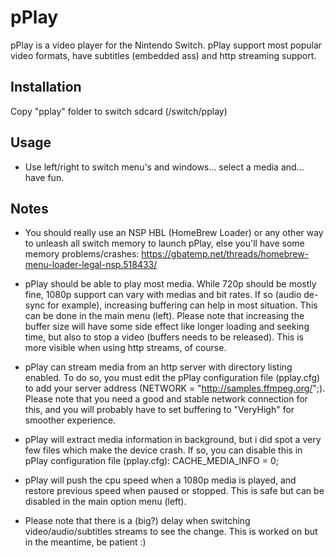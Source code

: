pPlay
======

pPlay is a video player for the Nintendo Switch. pPlay support most popular video formats,
have subtitles (embedded ass) and http streaming support.

Installation 
----
Copy "pplay" folder to switch sdcard (/switch/pplay)

Usage
-----
- Use left/right to switch menu's and windows... select a media and... have fun.

Notes
----
- You should really use an NSP HBL (HomeBrew Loader) or any other way to unleash all switch memory 
to launch pPlay, else you'll have some memory problems/crashes: https://gbatemp.net/threads/homebrew-menu-loader-legal-nsp.518433/

- pPlay should be able to play most media. While 720p should be mostly fine, 
1080p support can vary with medias and bit rates. If so (audio de-sync for example), 
increasing buffering can help in most situation. This can be done in the main menu (left).
Please note that increasing the buffer size will have some side effect like longer loading and seeking time,
but also to stop a video (buffers needs to be released). This is more visible
when using http streams, of course.

- pPlay can stream media from an http server with directory listing enabled. To do so,
you must edit the pPlay configuration file (pplay.cfg) to add your server address (NETWORK = "http://samples.ffmpeg.org/";).
Please note that you need a good and stable network connection for this, and you will probably have
to set buffering to "VeryHigh" for smoother experience.

- pPlay will extract media information in background, but i did spot a very few files which
make the device crash. If so, you can disable this in pPlay configuration file (pplay.cfg):
CACHE_MEDIA_INFO = 0;

- pPlay will push the cpu speed when a 1080p media is played, and restore previous speed when paused or stopped.
This is safe but can be disabled in the main option menu (left).

- Please note that there is a (big?) delay when switching video/audio/subtitles streams to see the change.
This is worked on but in the meantime, be patient :)
